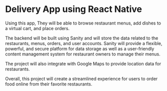 # Delivery App using React Native

Using this app, They will be able to browse restaurant menus, add dishes to a virtual cart, and place orders.

The backend will be built using Sanity and will store the data related to the restaurants, menus, orders, and user accounts. Sanity will provide a flexible, powerful, and secure platform for data storage as well as a user-friendly content management system for restaurant owners to manage their menus.

The project will also integrate with Google Maps to provide location data for restaurants.

Overall, this project will create a streamlined experience for users to order food online from their favorite restaurants.

